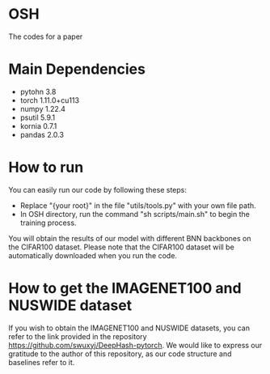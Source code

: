 # OSH
The codes for a paper

# Main Dependencies
+ pytohn 3.8
+ torch 1.11.0+cu113
+ numpy 1.22.4
+ psutil 5.9.1
+ kornia 0.7.1
+ pandas 2.0.3

# How to run
You can easily run our code by following these steps: 

+ Replace "{your root}" in the file "utils/tools.py" with your own file path.
+ In OSH directory, run the command "sh scripts/main.sh" to begin the training process.

You will obtain the results of our model with different BNN backbones on the CIFAR100 dataset. Please note that the CIFAR100 dataset will be automatically downloaded when you run the code.

# How to get the IMAGENET100 and NUSWIDE dataset

If you wish to obtain the IMAGENET100 and NUSWIDE datasets, you can refer to the link provided in the repository https://github.com/swuxyj/DeepHash-pytorch. We would like to express our gratitude to the author of this repository, as our code structure and baselines refer to it.